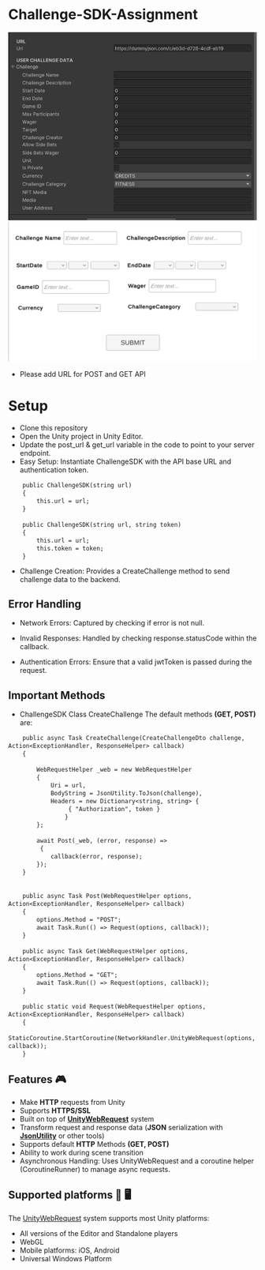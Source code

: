 # Challenge-SDK-Assignment


![RESET API HELPER](https://github.com/IrfanKMT/Challenge-SDK-Assignment/blob/main/Images/URL.png)
![](https://github.com/IrfanKMT/Challenge-SDK-Assignment/blob/main/Images/Menu.png)


- Please add URL for POST and GET API

# Setup
- Clone this repository
- Open the Unity project in Unity Editor.
- Update the post_url & get_url  variable in the code to point to your server endpoint.
- Easy Setup: Instantiate ChallengeSDK with the API base URL and authentication token.

```
    public ChallengeSDK(string url)
    {
        this.url = url;
    }

    public ChallengeSDK(string url, string token)
    {
        this.url = url;
        this.token = token;
    }
```

- Challenge Creation: Provides a CreateChallenge method to send challenge data to the backend.

## Error Handling

- Network Errors: Captured by checking if error is not null.

- Invalid Responses: Handled by checking response.statusCode within the callback.

- Authentication Errors: Ensure that a valid jwtToken is passed during the request.

## Important Methods
 - ChallengeSDK Class  CreateChallenge
The default methods **(GET, POST)** are:


```
    public async Task CreateChallenge(CreateChallengeDto challenge, Action<ExceptionHandler, ResponseHelper> callback)
    {

        WebRequestHelper _web = new WebRequestHelper
        {
            Uri = url,
            BodyString = JsonUtility.ToJson(challenge),
            Headers = new Dictionary<string, string> {
                 { "Authorization", token }
                }
        };

        await Post(_web, (error, response) =>
         {
            callback(error, response);
        });
    }


    public async Task Post(WebRequestHelper options, Action<ExceptionHandler, ResponseHelper> callback)
    {
        options.Method = "POST";
        await Task.Run(() => Request(options, callback));
    }

    public async Task Get(WebRequestHelper options, Action<ExceptionHandler, ResponseHelper> callback)
    {
        options.Method = "GET";
        await Task.Run(() => Request(options, callback));
    }

    public static void Request(WebRequestHelper options, Action<ExceptionHandler, ResponseHelper> callback)
    {
        StaticCoroutine.StartCoroutine(NetworkHandler.UnityWebRequest(options, callback));
    }

```



## Features 🎮
- Make **HTTP** requests from Unity
- Supports **HTTPS/SSL**
- Built on top of **[UnityWebRequest](https://docs.unity3d.com/ScriptReference/Networking.UnityWebRequest.html)** system
- Transform request and response data (**JSON** serialization with **[JsonUtility](https://docs.unity3d.com/ScriptReference/JsonUtility.html)** or other tools)
- Supports default **HTTP** Methods **(GET, POST)**
- Ability to work during scene transition
- Asynchronous Handling: Uses UnityWebRequest and a coroutine helper (CoroutineRunner) to manage async requests.



## Supported platforms 📱 🖥 
The [UnityWebRequest](https://docs.unity3d.com/Manual/UnityWebRequest.html) system supports most Unity platforms:

* All versions of the Editor and Standalone players
* WebGL
* Mobile platforms: iOS, Android
* Universal Windows Platform

